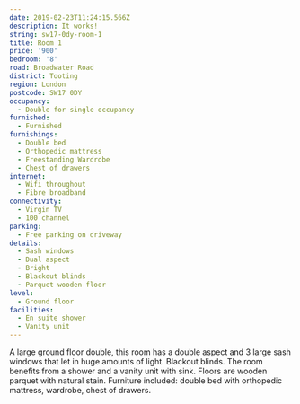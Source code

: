 ```yaml
---
date: 2019-02-23T11:24:15.566Z
description: It works!
string: sw17-0dy-room-1
title: Room 1
price: '900'
bedroom: '8'
road: Broadwater Road
district: Tooting
region: London
postcode: SW17 0DY
occupancy:
  - Double for single occupancy
furnished:
  - Furnished
furnishings:
  - Double bed
  - Orthopedic mattress
  - Freestanding Wardrobe
  - Chest of drawers
internet:
  - Wifi throughout
  - Fibre broadband
connectivity:
  - Virgin TV
  - 100 channel
parking:
  - Free parking on driveway
details:
  - Sash windows
  - Dual aspect
  - Bright
  - Blackout blinds
  - Parquet wooden floor
level:
  - Ground floor
facilities:
  - En suite shower
  - Vanity unit
---
```

A large ground floor double, this room has a double aspect and 3 large sash windows that let in huge amounts of light. Blackout blinds. The room benefits from a shower and a vanity unit with sink.  Floors are wooden parquet with natural stain. Furniture included: double bed with orthopedic mattress, wardrobe, chest of drawers.
